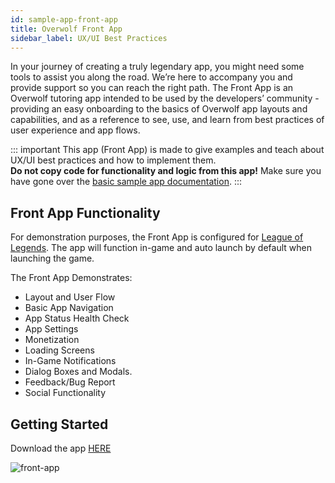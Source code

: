```yaml
---
id: sample-app-front-app
title: Overwolf Front App
sidebar_label: UX/UI Best Practices
---
```

In your journey of creating a truly legendary app, you might need some tools to assist you along the road. We’re here to accompany you and provide support so you can reach the right path. 
The Front App is an Overwolf tutoring app intended to be used by the developers’ community - providing an easy onboarding to the basics of Overwolf app layouts and capabilities, and as a reference to see, use, and learn from best practices of user experience and app flows.

::: important
This app (Front App) is made to give examples and teach about UX/UI best practices and how to implement them.  
**Do not copy code for functionality and logic from this app!**  Make sure you have gone over the [basic sample app documentation](sample-app-overview).
:::

## Front App Functionality

For demonstration purposes, the Front App is configured for [League of Legends](https://euw.leagueoflegends.com/en-us/). The app will function in-game and auto launch by default when launching the game.

The Front App Demonstrates:

* Layout and User Flow
* Basic App Navigation
* App Status Health Check
* App Settings
* Monetization
* Loading Screens
* In-Game Notifications
* Dialog Boxes and Modals.
* Feedback/Bug Report
* Social Functionality


## Getting Started

Download the app [HERE](https://www.overwolf.com/app/Overwolf-Front_App)

![front-app](assets/sample-app/front-app.jpg)

